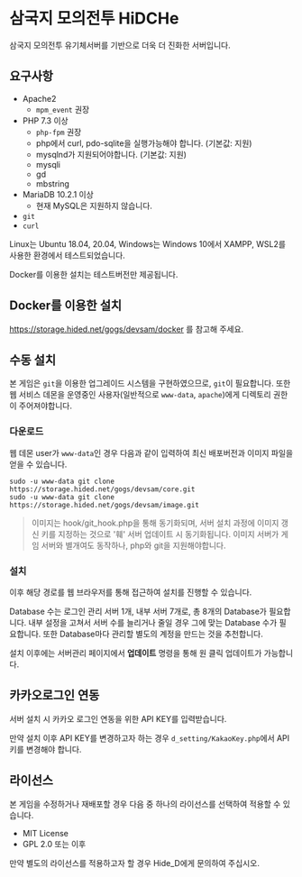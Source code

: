 # 삼국지 모의전투 HiDCHe

삼국지 모의전투 유기체서버를 기반으로 더욱 더 진화한 서버입니다.


## 요구사항

* Apache2
  * <code>mpm_event</code> 권장
* PHP 7.3 이상 
  * <code>php-fpm</code> 권장
  * php에서 curl, pdo-sqlite을 실행가능해야 합니다. (기본값: 지원)
  * mysqlnd가 지원되어야합니다. (기본값: 지원)
  * mysqli
  * gd
  * mbstring
* MariaDB 10.2.1 이상
  * 현재 MySQL은 지원하지 않습니다.
* <code>git</code>
* <code>curl</code>

Linux는 Ubuntu 18.04, 20.04, Windows는 Windows 10에서 XAMPP, WSL2를 사용한 환경에서 테스트되었습니다.

Docker를 이용한 설치는 테스트버전만 제공됩니다.

## Docker를 이용한 설치

https://storage.hided.net/gogs/devsam/docker 를 참고해 주세요.

## 수동 설치

본 게임은 <code>git</code>을 이용한 업그레이드 시스템을 구현하였으므로, <code>git</code>이 필요합니다.
또한 웹 서비스 데몬을 운영중인 사용자(일반적으로 <code>www-data</code>, <code>apache</code>)에게 디렉토리 권한이 주어져야합니다.

### 다운로드

웹 데몬 user가 <code>www-data</code>인 경우 다음과 같이 입력하여 최신 배포버전과 이미지 파일을 얻을 수 있습니다.

```
sudo -u www-data git clone https://storage.hided.net/gogs/devsam/core.git
sudo -u www-data git clone https://storage.hided.net/gogs/devsam/image.git
```

> 이미지는 hook/git_hook.php을 통해 동기화되며, 서버 설치 과정에 이미지 갱신 키를 지정하는 것으로 '훼' 서버 업데이트 시 동기화됩니다. 이미지 서버가 게임 서버와 별개여도 동작하나, php와 git을 지원해야합니다.

### 설치

이후 해당 경로를 웹 브라우저를 통해 접근하여 설치를 진행할 수 있습니다.

Database 수는 로그인 관리 서버 1개, 내부 서버 7개로, 총 8개의 Database가 필요합니다. 내부 설정을 고쳐서 서버 수를 늘리거나 줄일 경우 그에 맞는 Database 수가 필요합니다. 또한 Database마다 관리할 별도의 계정을 만드는 것을 추천합니다.

설치 이후에는 서버관리 페이지에서 **업데이트** 명령을 통해 원 클릭 업데이트가 가능합니다.


## 카카오로그인 연동

서버 설치 시 카카오 로그인 연동을 위한 API KEY를 입력받습니다.

만약 설치 이후 API KEY를 변경하고자 하는 경우 <code>d_setting/KakaoKey.php</code>에서 API키를 변경해야 합니다.


## 라이선스

본 게임을 수정하거나 재배포할 경우 다음 중 하나의 라이선스를 선택하여 적용할 수 있습니다.

* MIT License
* GPL 2.0 또는 이후

만약 별도의 라이선스를 적용하고자 할 경우 Hide_D에게 문의하여 주십시오.